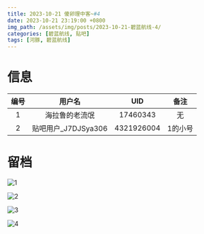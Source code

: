 ```yaml
---
title: 2023-10-21 傻卵理中客~#4
date: 2023-10-21 23:19:00 +0800
img_path: /assets/img/posts/2023-10-21-碧蓝航线-4/
categories: [碧蓝航线, 贴吧]
tags: [河豚, 碧蓝航线]
---
```


# 信息

| 编号 |       用户名        |    UID     |  备注   |
| :--: | :-----------------: | :--------: | :-----: |
|  1   |   海拉鲁的老流氓    |  17460343  |   无    |
|  2   | 贴吧用户_J7DJSya306 | 4321926004 | 1的小号 |

# 留档

![1](1.jpg)

![2](2.jpg)

![3](3.jpg)

![4](4.jpg)